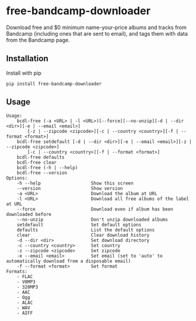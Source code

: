 # free-bandcamp-downloader

Download free and $0 minimum name-your-price albums and tracks from Bandcamp (including ones that are sent to email), 
and tags them with data from the Bandcamp page.

## Installation

Install with pip
```
pip install free-bandcamp-downloader
```

## Usage

```
Usage:
    bcdl-free (-a <URL> | -l <URL>)[--force][--no-unzip][-d | --dir <dir>][-e | --email <email>]
        [-z | --zipcode <zipcode>][-c | --country <country>][-f | --format <format>]
    bcdl-free setdefault [-d | --dir <dir>][-e | --email <email>][-z | --zipcode <zipcode>]
        [-c | --country <country>][-f | --format <format>]
    bcdl-free defaults
    bcdl-free clear
    bcdl-free (-h | --help)
    bcdl-free --version
Options:
    -h --help                   Show this screen
    --version                   Show version
    -a <URL>                    Download the album at URL
    -l <URL>                    Download all free albums of the label at URL
    --force                     Download even if album has been downloaded before
    --no-unzip                  Don't unzip downloaded albums
    setdefault                  Set default options
    defaults                    List the default options
    clear                       Clear download history
    -d --dir <dir>              Set download directory
    -c --country <country>      Set country
    -z --zipcode <zipcode>      Set zipcode
    -e --email <email>          Set email (set to 'auto' to automatically download from a disposable email)
    -f --format <format>        Set format
Formats:
    - FLAC
    - V0MP3
    - 320MP3
    - AAC
    - Ogg
    - ALAC
    - WAV
    - AIFF
```
